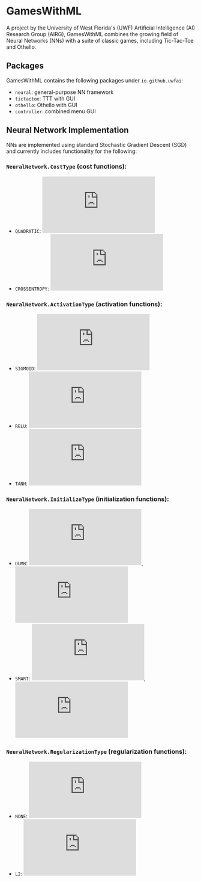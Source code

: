 # GamesWithML

A project by the University of West Florida's (UWF) Artificial Intelligence (AI) Research Group (AIRG), GamesWithML combines the growing field of Neural Networks (NNs) with a suite of classic games, including Tic-Tac-Toe and Othello.

## Packages

GamesWithML contains the following packages under `io.github.uwfai`:

* `neural`: general-purpose NN framework
* `tictactoe`: TTT with GUI
* `othello`: Othello with GUI
* `controller`: combined menu GUI

## Neural Network Implementation

NNs are implemented using standard Stochastic Gradient Descent (SGD) and currently includes functionality for the following:

### `NeuralNetwork.CostType` (cost functions):
* `QUADRATIC`: ![C equals one over two times N all times the sum across X of Y sub X minus A sub X squared](http://latex.codecogs.com/gif.latex?C%3D%5Cfrac%7B1%7D%7B2n%7D%5Csum_%7Bx%7D%20%28y_%7Bx%7D-a_%7Bx%7D%29%5E%7B2%7D)
* `CROSSENTROPY`: ![C equals one over N times the sum across X of Y sub X times natural log of A sub X plus one minus Y sub X times natural log of one minus A sub X](http://latex.codecogs.com/gif.latex?C%3D%5Cfrac%7B1%7D%7Bn%7D%5Csum_%7Bx%7D%20%28y_%7Bx%7D%5C%20ln%5C%20a_%7Bx%7D&plus;%281-y_%7Bx%7D%29ln%281-a_%7Bx%7D%29%29)

### `NeuralNetwork.ActivationType` (activation functions):
* `SIGMOID`: ![sigma of Z equals one over one minus E raised to negative Z](http://latex.codecogs.com/gif.latex?%5Csigma%20%28z%29%3D%5Cfrac%7B1%7D%7B1&plus;e%5E%7B-z%7D%7D)
* `RELU`: ![sigma of Z equals maximum of 0 and Z](http://latex.codecogs.com/gif.latex?%5Csigma%20%28z%29%20%3D%20max%280%2Cz%29)
* `TANH`: ![sigma of Z equals tanh of Z](http://latex.codecogs.com/gif.latex?%5Csigma%20%28z%29%20%3D%20tanh%28z%29)

### `NeuralNetwork.InitializeType` (initialization functions):
* `DUMB`: ![W sub X equals random minus random](http://latex.codecogs.com/gif.latex?w_%7Bx%7D%3Drand%28%29-rand%28%29), ![B sub X equals random minus random](http://latex.codecogs.com/gif.latex?b_%7Bx%7D%3Drand%28%29-rand%28%29)
* `SMART`: ![W sub X equals random minus random all over square root of N](http://latex.codecogs.com/gif.latex?w_%7Bx%7D%3D%5Cfrac%7Brand%28%29-rand%28%29%7D%7B%5Csqrt%7Bn%7D%7D), ![B sub X equals random minus random](http://latex.codecogs.com/gif.latex?b_%7Bx%7D%3Drand%28%29-rand%28%29)

### `NeuralNetwork.RegularizationType` (regularization functions):
* `NONE`: ![C equals C sub 0 plus 0](http://latex.codecogs.com/gif.latex?C%20%3D%20C_%7B0%7D%20&plus;%200)
* `L2`: ![C equals C plus one half the sum across X of W sub X squared](http://latex.codecogs.com/gif.latex?C%20%3D%20C_%7B0%7D%20&plus;%20%5Cfrac%7B1%7D%7B2%7D%5Csum_%7Bx%7D%7Bw_%7Bx%7D%5E%7B2%7D%7D)
